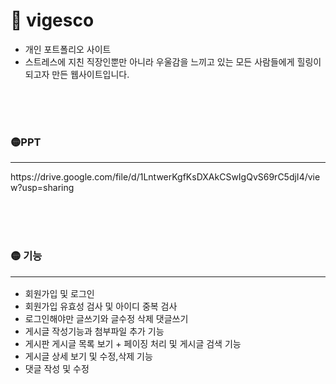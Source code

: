 <h1>📌 vigesco</h1>
<ul>
  <li>개인 포트폴리오 사이트</li>
  <li>스트레스에 지친 직장인뿐만 아니라 우울감을 느끼고 있는 모든 사람들에게 힐링이 되고자 만든 웹사이트입니다.</li>
</ul>


<br><br><br>
<h3>🟡PPT</h3><hr>
<p>https://drive.google.com/file/d/1LntwerKgfKsDXAkCSwIgQvS69rC5djI4/view?usp=sharing</p>


<br><br><br>

<h3>🟡 기능<br><hr></h3>
<ul>
  <li>회원가입 및 로그인</li>
  <li>회원가입 유효성 검사 및 아이디 중복 검사</li>
  <li>로그인해야만 글쓰기와 글수정 삭제 댓글쓰기</li>
  <li>게시글 작성기능과 첨부파일 추가 기능</li>
  <li>게시판 게시글 목록 보기 + 페이징 처리 및 게시글 검색 기능</li>
  <li>게시글 상세 보기 및 수정,삭제 기능</li>
  <li>댓글 작성 및 수정</li>
</ul>

